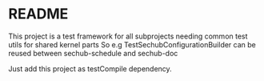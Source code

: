 <!-- SPDX-License-Identifier: MIT --->
README
======
This project is a test framework for all subprojects needing common test utils for shared kernel parts
So e.g TestSechubConfigurationBuilder can be reused between sechub-schedule and sechub-doc

Just add this project as testCompile dependency.